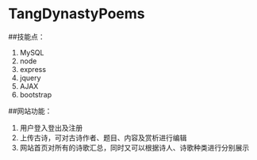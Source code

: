 # TangDynastyPoems
##技能点：

1. MySQL
2. node
3. express
4. jquery
5. AJAX
6. bootstrap

##网站功能：
1. 用户登入登出及注册
2. 上传古诗，可对古诗作者、题目、内容及赏析进行编辑
3. 网站首页对所有的诗歌汇总，同时又可以根据诗人、诗歌种类进行分别展示
